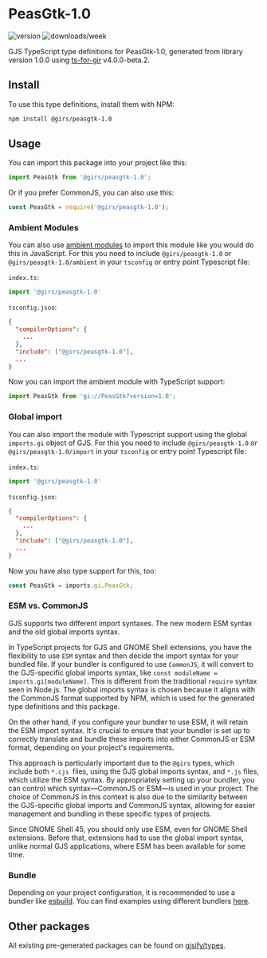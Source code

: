 
# PeasGtk-1.0

![version](https://img.shields.io/npm/v/@girs/peasgtk-1.0)
![downloads/week](https://img.shields.io/npm/dw/@girs/peasgtk-1.0)


GJS TypeScript type definitions for PeasGtk-1.0, generated from library version 1.0.0 using [ts-for-gir](https://github.com/gjsify/ts-for-gir) v4.0.0-beta.2.


## Install

To use this type definitions, install them with NPM:
```bash
npm install @girs/peasgtk-1.0
```

## Usage

You can import this package into your project like this:
```ts
import PeasGtk from '@girs/peasgtk-1.0';
```

Or if you prefer CommonJS, you can also use this:
```ts
const PeasGtk = require('@girs/peasgtk-1.0');
```

### Ambient Modules

You can also use [ambient modules](https://github.com/gjsify/ts-for-gir/tree/main/packages/cli#ambient-modules) to import this module like you would do this in JavaScript.
For this you need to include `@girs/peasgtk-1.0` or `@girs/peasgtk-1.0/ambient` in your `tsconfig` or entry point Typescript file:

`index.ts`:
```ts
import '@girs/peasgtk-1.0'
```

`tsconfig.json`:
```json
{
  "compilerOptions": {
    ...
  },
  "include": ["@girs/peasgtk-1.0"],
  ...
}
```

Now you can import the ambient module with TypeScript support: 

```ts
import PeasGtk from 'gi://PeasGtk?version=1.0';
```

### Global import

You can also import the module with Typescript support using the global `imports.gi` object of GJS.
For this you need to include `@girs/peasgtk-1.0` or `@girs/peasgtk-1.0/import` in your `tsconfig` or entry point Typescript file:

`index.ts`:
```ts
import '@girs/peasgtk-1.0'
```

`tsconfig.json`:
```json
{
  "compilerOptions": {
    ...
  },
  "include": ["@girs/peasgtk-1.0"],
  ...
}
```

Now you have also type support for this, too:

```ts
const PeasGtk = imports.gi.PeasGtk;
```


### ESM vs. CommonJS

GJS supports two different import syntaxes. The new modern ESM syntax and the old global imports syntax.

In TypeScript projects for GJS and GNOME Shell extensions, you have the flexibility to use `ESM` syntax and then decide the import syntax for your bundled file. If your bundler is configured to use `CommonJS`, it will convert to the GJS-specific global imports syntax, like `const moduleName = imports.gi[moduleName]`. This is different from the traditional `require` syntax seen in Node.js. The global imports syntax is chosen because it aligns with the CommonJS format supported by NPM, which is used for the generated type definitions and this package.

On the other hand, if you configure your bundler to use ESM, it will retain the ESM import syntax. It's crucial to ensure that your bundler is set up to correctly translate and bundle these imports into either CommonJS or ESM format, depending on your project's requirements.

This approach is particularly important due to the `@girs` types, which include both `*.cjs `files, using the GJS global imports syntax, and `*.js` files, which utilize the ESM syntax. By appropriately setting up your bundler, you can control which syntax—CommonJS or ESM—is used in your project. The choice of CommonJS in this context is also due to the similarity between the GJS-specific global imports and CommonJS syntax, allowing for easier management and bundling in these specific types of projects.

Since GNOME Shell 45, you should only use ESM, even for GNOME Shell extensions. Before that, extensions had to use the global import syntax, unlike normal GJS applications, where ESM has been available for some time.

### Bundle

Depending on your project configuration, it is recommended to use a bundler like [esbuild](https://esbuild.github.io/). You can find examples using different bundlers [here](https://github.com/gjsify/ts-for-gir/tree/main/examples).

## Other packages

All existing pre-generated packages can be found on [gjsify/types](https://github.com/gjsify/types).

